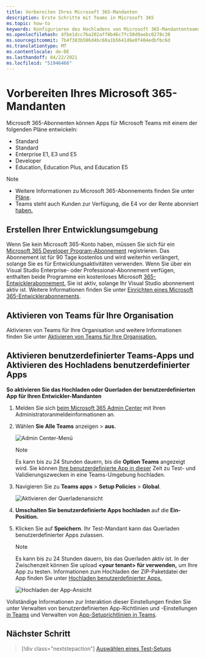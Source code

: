 ```yaml
---
title: Vorbereiten Ihres Microsoft 365-Mandanten
description: Erste Schritte mit Teams in Microsoft 365
ms.topic: how-to
keywords: Konfigurieren des Hochladens von Microsoft 365-Mandantenteams
ms.openlocfilehash: 4fbe1dcc7ba202aff0b46c7fc50d9aebc0278c38
ms.sourcegitcommit: 7b4f383b506d4bc68a1b5641d6e0f404edbfbc6d
ms.translationtype: MT
ms.contentlocale: de-DE
ms.lasthandoff: 04/22/2021
ms.locfileid: "51946466"
---
```

# <a name="prepare-your-microsoft-365-tenant"></a>Vorbereiten Ihres Microsoft 365-Mandanten

Microsoft 365-Abonnenten können Apps für Microsoft Teams mit einem der folgenden Pläne entwickeln:

* Standard
* Standard
* Enterprise E1, E3 und E5
* Developer
* Education, Education Plus, and Education E5

> [!NOTE]
> * Weitere Informationen zu Microsoft 365-Abonnements finden Sie unter [Pläne](https://products.office.com/business/compare-more-office-365-for-business-plans).
> * Teams steht auch Kunden zur Verfügung, die E4 vor der Rente abonniert [haben.](https://support.office.com//article/important-information-for-office-365-enterprise-e4-customers-f9572348-43a2-43fa-a3d8-3b6c9c042147)

## <a name="create-your-development-environment"></a>Erstellen Ihrer Entwicklungsumgebung

Wenn Sie kein Microsoft 365-Konto haben, müssen Sie sich für ein [Microsoft 365 Developer Program-Abonnement](https://developer.microsoft.com/microsoft-365/dev-program) registrieren. Das Abonnement ist für 90 Tage kostenlos und wird weiterhin verlängert, solange Sie es für Entwicklungsaktivitäten verwenden. Wenn Sie über ein Visual Studio Enterprise- oder Professional-Abonnement verfügen, enthalten beide Programme ein kostenloses Microsoft [365-Entwicklerabonnement.](https://aka.ms/MyVisualStudioBenefits) Sie ist aktiv, solange Ihr Visual Studio abonnement aktiv ist. Weitere Informationen finden Sie unter [Einrichten eines Microsoft 365-Entwicklerabonnements](https://docs.microsoft.com/office/developer-program/office-365-developer-program-get-started).

## <a name="enable-teams-for-your-organization"></a>Aktivieren von Teams für Ihre Organisation

Aktivieren von Teams für Ihre Organisation und weitere Informationen finden Sie unter [Aktivieren von Teams für Ihre Organisation.](/microsoftteams/enable-features-office-365)

## <a name="enable-custom-teams-apps-and-turn-on-custom-app-uploading"></a>Aktivieren benutzerdefinierter Teams-Apps und Aktivieren des Hochladens benutzerdefinierter Apps

**So aktivieren Sie das Hochladen oder Querladen der benutzerdefinierten App für Ihren Entwickler-Mandanten**

1. Melden Sie sich [beim Microsoft 365 Admin Center](https://admin.microsoft.com/Adminportal/Home?source=applauncher#/homepage#/) mit Ihren Administratoranmeldeinformationen an.

2. Wählen **Sie Alle Teams** anzeigen  >  **aus.**

    ![Admin Center-Menü](~/assets/images/prepare-test-tenant/admin-center.png)

    > [!Note]
    > Es kann bis zu 24 Stunden dauern, bis die **Option Teams** angezeigt wird. Sie können [Ihre benutzerdefinierte App in dieser](/microsoftteams/upload-custom-apps#validate) Zeit zu Test- und Validierungszwecken in eine Teams-Umgebung hochladen.

3. Navigieren Sie zu **Teams apps**  >  **Setup Policies**  >  **Global**.

   ![Aktivieren der Querladenansicht](~/assets/images/prepare-test-tenant/turn-on-sideload.png)

4. **Umschalten Sie benutzerdefinierte Apps hochladen** auf die **Ein-Position.**

5. Klicken Sie auf **Speichern**. Ihr Test-Mandant kann das Querladen benutzerdefinierter Apps zulassen.

    > [!Note]
    > Es kann bis zu 24 Stunden dauern, bis das Querladen aktiv ist. In der Zwischenzeit können Sie upload **\<your tenant> für verwenden,** um Ihre App zu testen. Informationen zum Hochladen der ZIP-Paketdatei der App finden Sie unter [Hochladen benutzerdefinierter Apps.](/microsoftteams/upload-custom-apps#upload)

    ![Hochladen der App-Ansicht](~/assets/images/prepare-test-tenant/upload-for-contoso.png)

Vollständige Informationen zur Interaktion dieser Einstellungen finden Sie unter Verwalten von benutzerdefinierten App-Richtlinien und -Einstellungen [in Teams](https://docs.microsoft.com/microsoftteams/teams-custom-app-policies-and-settings) und Verwalten von [App-Setuprichtlinien in Teams](https://docs.microsoft.com/microsoftteams/teams-app-setup-policies).

## <a name="next-step"></a>Nächster Schritt

> [!div class="nextstepaction"] 
> [Auswählen eines Test-Setups](~/concepts/build-and-test/debug.md)


